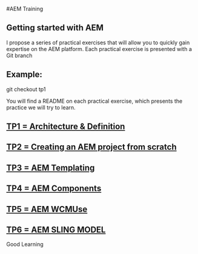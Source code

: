 #AEM Training 

Getting started with AEM
------------------

I propose a series of practical exercises that will allow you to quickly gain expertise on the AEM platform. Each practical exercise is presented with a Git branch

Example:
---------
git checkout tp1

You will find a README on each practical exercise, which presents the practice we will try to learn.

[TP1 = Architecture & Definition](https://github.com/indranim/aem-training/tree/tp1)
-------------------------------
[TP2 = Creating an AEM project from scratch](https://github.com/indranim/aem-training/tree/tp2)
------------------------------
[TP3 = AEM Templating](https://github.com/indranim/aem-training/tree/tp3)
--------------------
[TP4 = AEM Components](https://github.com/indranim/aem-training/tree/tp4)
--------------------
[TP5 = AEM WCMUse](https://github.com/indranim/aem-training/tree/tp5)
--------------------
[TP6 = AEM SLING MODEL](https://github.com/indranimi/aem-training/tree/tp6)
--------------------
Good Learning 
